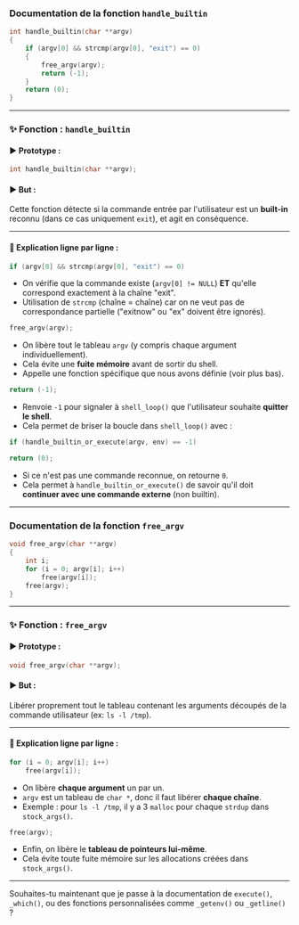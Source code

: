 ### Documentation de la fonction `handle_builtin`

```c
int handle_builtin(char **argv)
{
    if (argv[0] && strcmp(argv[0], "exit") == 0)
    {
        free_argv(argv);
        return (-1);
    }
    return (0);
}
```

---

### ✨ Fonction : `handle_builtin`

#### ▶ Prototype :
```c
int handle_builtin(char **argv);
```

#### ▶ But :
Cette fonction détecte si la commande entrée par l'utilisateur est un **built-in** reconnu (dans ce cas uniquement `exit`), et agit en conséquence.

---

#### 🔎 Explication ligne par ligne :

```c
if (argv[0] && strcmp(argv[0], "exit") == 0)
```
- On vérifie que la commande existe (`argv[0] != NULL`) **ET** qu'elle correspond exactement à la chaîne "exit".
- Utilisation de `strcmp` (chaîne = chaîne) car on ne veut pas de correspondance partielle ("exitnow" ou "ex" doivent être ignorés).

```c
free_argv(argv);
```
- On libère tout le tableau `argv` (y compris chaque argument individuellement).
- Cela évite une **fuite mémoire** avant de sortir du shell.
- Appelle une fonction spécifique que nous avons définie (voir plus bas).

```c
return (-1);
```
- Renvoie `-1` pour signaler à `shell_loop()` que l'utilisateur souhaite **quitter le shell**.
- Cela permet de briser la boucle dans `shell_loop()` avec :
```c
if (handle_builtin_or_execute(argv, env) == -1)
```

```c
return (0);
```
- Si ce n'est pas une commande reconnue, on retourne `0`.
- Cela permet à `handle_builtin_or_execute()` de savoir qu'il doit **continuer avec une commande externe** (non builtin).

---

### Documentation de la fonction `free_argv`

```c
void free_argv(char **argv)
{
    int i;
    for (i = 0; argv[i]; i++)
        free(argv[i]);
    free(argv);
}
```

---

### ✨ Fonction : `free_argv`

#### ▶ Prototype :
```c
void free_argv(char **argv);
```

#### ▶ But :
Libérer proprement tout le tableau contenant les arguments découpés de la commande utilisateur (ex: `ls -l /tmp`).

---

#### 🔎 Explication ligne par ligne :

```c
for (i = 0; argv[i]; i++)
    free(argv[i]);
```
- On libère **chaque argument** un par un.
- `argv` est un tableau de `char *`, donc il faut libérer **chaque chaîne**.
- Exemple : pour `ls -l /tmp`, il y a 3 `malloc` pour chaque `strdup` dans `stock_args()`.

```c
free(argv);
```
- Enfin, on libère le **tableau de pointeurs lui-même**.
- Cela évite toute fuite mémoire sur les allocations créées dans `stock_args()`.

---

Souhaites-tu maintenant que je passe à la documentation de `execute()`, `_which()`, ou des fonctions personnalisées comme `_getenv()` ou `_getline()` ?

